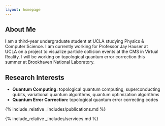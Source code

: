 ```yaml
---
layout: homepage
---
```


## About Me

I am a third-year undergraduate student at UCLA studying Physics & Computer Science. I am currently working for Professor Jay Hauser at UCLA on a project to visualize particle collision events at the CMS in Virtual Reality. I will be working on topological quantum error correction this summer at Brookhaven National Laboratory. 

## Research Interests

- **Quantum Computing:** topological quantum computing, superconducting qubits, variational quantum algorithms, quantum optimization algorithms
- **Quantum Error Correction:**  topological quantum error correcting codes

<!-- ## News

- **[Feb. 2020]** Our paper about incremental learning is accepted to CVPR 2020.
- **[Feb. 2020]** We will host the ACM Multimedia Asia 2020 conference in Singapore!
- **[Sept. 2019]** Our paper about few-shot learning is accepted to NeurIPS 2019.
- **[Mar. 2019]** Our paper about few-shot learning is accepted to CVPR 2019. -->

{% include_relative _includes/publications.md %} 

{% include_relative _includes/services.md %}

